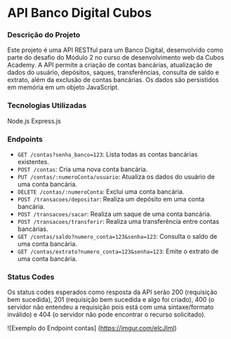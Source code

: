 # API Banco Digital Cubos

### Descrição do Projeto

Este projeto é uma API RESTful para um Banco Digital, desenvolvido como parte do desafio do Módulo 2 no curso de desenvolvimento web da Cubos Academy. A API permite a criação de contas bancárias, atualização de dados do usuário, depósitos, saques, transferências, consulta de saldo e extrato, além da exclusão de contas bancárias. Os dados são persistidos em memória em um objeto JavaScript.

### Tecnologias Utilizadas

Node.js
Express.js

### Endpoints


- `GET /contas?senha_banco=123`: Lista todas as contas bancárias existentes.
- `POST /contas`: Cria uma nova conta bancária.
- `PUT /contas/:numeroConta/usuario`: Atualiza os dados do usuário de uma conta bancária.
- `DELETE /contas/:numeroConta`: Exclui uma conta bancária.
- `POST /transacoes/depositar`: Realiza um depósito em uma conta bancária.
- `POST /transacoes/sacar`: Realiza um saque de uma conta bancária.
- `POST /transacoes/transferir`: Realiza uma transferência entre contas bancárias.
- `GET /contas/saldo?numero_conta=123&senha=123`: Consulta o saldo de uma conta bancária.
- `GET /contas/extrato?numero_conta=123&senha=123`: Emite o extrato de uma conta bancária.


### Status Codes
  Os status codes esperados como resposta da API serão 200 (requisição bem sucedida), 201 (requisição bem sucedida e algo foi criado), 400 (o servidor não entendeu a requisição pois está com uma sintaxe/formato inválido) e 404 (o servidor não pode encontrar o recurso solicitado).

 ![Exemplo do Endpoint contas]
 (https://imgur.com/elcJIml)
